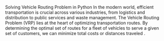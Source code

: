 Solving Vehicle Routing Problem in Python
In the modern world, efficient transportation is crucial across various industries, from logistics and distribution to public services and waste management. The Vehicle Routing Problem (VRP) lies at the heart of optimizing transportation routes. By determining the optimal set of routes for a fleet of vehicles to serve a given set of customers, we can minimize total costs or distances traveled .
